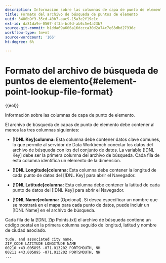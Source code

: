 ```yaml
---
description: Información sobre las columnas de capa de punto de elemento.
title: Formato del archivo de búsqueda de puntos de elemento
uuid: 3480b9f3-35cd-40b7-aac9-15a3e2f19c1c
exl-id: da81da9e-0567-4f3a-bc0d-ab6c5e4a23b7
source-git-commit: b1dda69a606a16dccca30d2a74c7e63dbd27936c
workflow-type: tm+mt
source-wordcount: '166'
ht-degree: 6%

---
```


# Formato del archivo de búsqueda de puntos de elemento{#element-point-lookup-file-format}

{{eol}}

Información sobre las columnas de capa de punto de elemento.

El archivo de búsqueda de capas de punto de elemento debe contener al menos las tres columnas siguientes:

* **[!DNL Key]columna:** Esta columna debe contener datos clave comunes, lo que permite al servidor de Data Workbench conectar los datos del archivo de búsqueda con los del conjunto de datos. La variable [!DNL Key] debe ser la primera columna del archivo de búsqueda. Cada fila de esta columna identifica un elemento de la dimensión.

* **[!DNL Longitude]columna:** Esta columna debe contener la longitud de cada punto de datos del [!DNL Key] para abrir el Navegador.

* **[!DNL Latitude]columna:** Esta columna debe contener la latitud de cada punto de datos del [!DNL Key] para abrir el Navegador.

* **[!DNL Name]columna:** (Opcional). Si desea especificar un nombre que se mostrará en el mapa para cada punto de datos, puede incluir un [!DNL Name] en el archivo de búsqueda.

Cada fila de la [!DNL Zip Points.txt] el archivo de búsqueda contiene un código postal en la primera columna seguido de longitud, latitud y nombre de ciudad asociado.

```
tude, and associated city name.
ZIP_CODE LATITUDE LONGITUDE NAME
00210 +43.005895 -071.013202 PORTSMOUTH, NH
00211 +43.005895 -071.013202 PORTSMOUTH, NH
...
```
